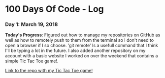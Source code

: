 # 100 Days Of Code - Log

### Day 1: March 19, 2018

**Today's Progress**: Figured out how to manage my repositories on GitHub as well as how to remotely push to them from the terminal so I don't need to open a browser if I so choose. 'git remote' Is a usefull command that I think I'll be typing a lot in the future. I also added another repository on my account with a basic website I worked on over the weekend that contains a simple Tic Tac Toe game!.

[Link to the repo with my Tic Tac Toe game!](https://github.com/Jmullica522/ticTacToe)

